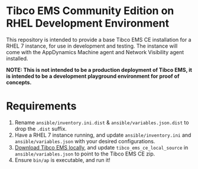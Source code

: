 # Tibco EMS Community Edition on RHEL Development Environment

This repository is intended to provide a base Tibco EMS CE installation for a RHEL 7 instance, for use in development and testing.  The instance will come with the AppDynamics Machine agent and Network Visibility agent installed.

**NOTE: This is not intended to be a production deployment of Tibco EMS, it is intended to be a development playground environment for proof of concepts.**

# Requirements

1. Rename `ansible/inventory.ini.dist` & `ansible/variables.json.dist` to drop the `.dist` suffix.
2. Have a RHEL 7 instance running, and update `ansible/inventory.ini` and `ansible/variables.json` with your desired configurations.
3. [Download Tibco EMS locally](https://www.tibco.com/resources/product-download/tibco-enterprise-message-service-community-edition--free-download), and update `tibco_ems_ce_local_source` in `ansible/variables.json` to point to the Tibco EMS CE zip.
4. Ensure `bin/ap` is executable, and run it!
